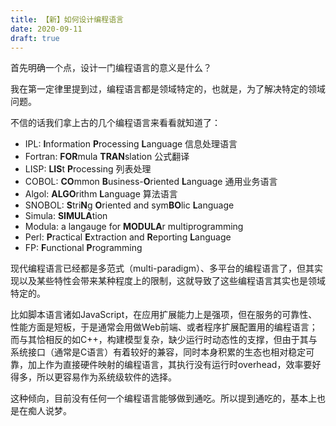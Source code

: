```yaml
---
title: 【新】如何设计编程语言
date: 2020-09-11
draft: true
---
```


首先明确一个点，设计一门编程语言的意义是什么？

我在第一定律里提到过，编程语言都是领域特定的，也就是，为了解决特定的领域问题。

不信的话我们拿上古的几个编程语言来看看就知道了：

- IPL: **I**nformation **P**rocessing **L**anguage 信息处理语言
- Fortran: **FOR**mula **TRAN**slation 公式翻译
- LISP: **LIS**t **P**rocessing 列表处理
- COBOL: **CO**mmon **B**usiness-**O**riented **L**anguage 通用业务语言
- Algol: **ALGO**rithm **L**anguage 算法语言
- SNOBOL: **S**tri**N**g **O**riented and sym**BO**lic **L**anguage
- Simula: **SIMULA**tion
- Modula: a langauge for **MODULA**r multiprogramming
- Perl: **P**ractical **E**xtraction and **R**eporting **L**anguage
- FP: **F**unctional **P**rogramming

现代编程语言已经都是多范式（multi-paradigm）、多平台的编程语言了，但其实现以及某些特性会带来某种程度上的限制，这就导致了这些编程语言其实也是领域特定的。

比如脚本语言诸如JavaScript，在应用扩展能力上是强项，但在服务的可靠性、性能方面是短板，于是通常会用做Web前端、或者程序扩展配置用的编程语言；而与其恰相反的如C++，构建模型复杂，缺少运行时动态性的支撑，但由于其与系统接口（通常是C语言）有着较好的兼容，同时本身积累的生态也相对稳定可靠，加上作为直接硬件映射的编程语言，其执行没有运行时overhead，效率要好得多，所以更容易作为系统级软件的选择。

这种倾向，目前没有任何一个编程语言能够做到通吃。所以提到通吃的，基本上也是在痴人说梦。

